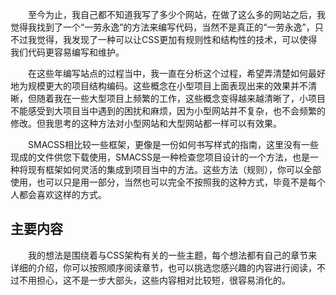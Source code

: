 &emsp;&emsp;至今为止，我自己都不知道我写了多少个网站，在做了这么多的网站之后，我觉得我找到了一个“一劳永逸”的方法来编写代码，当然不是真正的“一劳永逸”，只不过我觉得，我发现了一种可以让CSS更加有规则性和结构性的技术，可以使得我们代码更容易编写和维护。

&emsp;&emsp;在这些年编写站点的过程当中，我一直在分析这个过程，希望弄清楚如何最好地为规模更大的项目结构编码。这些概念在小型项目上面表现出来的效果并不清晰，但随着我在一些大型项目上频繁的工作，这些概念变得越来越清晰了，小项目不能感受到大项目当中遇到的困扰和麻烦，因为小型网站并不复杂，也不会频繁的修改。但我思考的这种方法对小型网站和大型网站都一样可以有效果。

&emsp;&emsp;SMACSS相比较一些框架，更像是一份如何书写样式的指南，这里没有一些现成的文件供您下载使用，SMACSS是一种检查您项目设计的一个方法，也是一种将现有框架如何灵活的集成到项目当中的方法。这些方法（规则），你可以全部使用，也可以只是用一部分，当然也可以完全不按照我的这种方式，毕竟不是每个人都会喜欢这样的方式。

## 主要内容
&emsp;&emsp;我的想法是围绕着与CSS架构有关的一些主题，每个想法都有自己的章节来详细的介绍，你可以按照顺序阅读章节，也可以挑选您感兴趣的内容进行阅读，不过不用担心，这不是一步大部头，这些内容相对比较短，很容易消化的。
